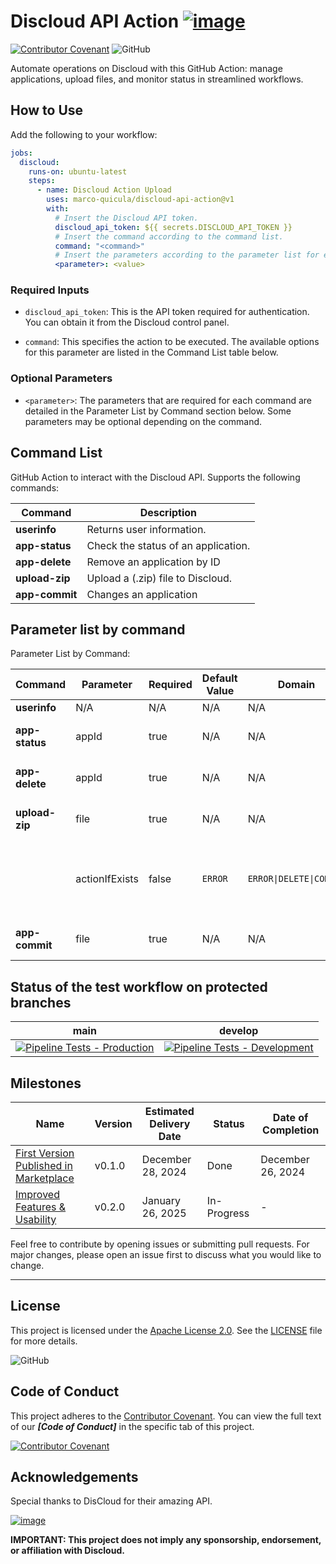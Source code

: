 # Discloud API Action [![image](https://github.com/user-attachments/assets/528238b4-547e-4d9e-953d-78c1df182210)](https://discloud.com)
[![Contributor Covenant](https://img.shields.io/badge/Contributor%20Covenant-2.1-4baaaa.svg)](CODE_OF_CONDUCT.md)
![GitHub](https://img.shields.io/github/license/marco-quicula/discloud-api-action)

Automate operations on Discloud with this GitHub Action: manage applications, upload files, and monitor status in streamlined workflows.

## How to Use

Add the following to your workflow:

```yaml
jobs:
  discloud:
    runs-on: ubuntu-latest
    steps:
      - name: Discloud Action Upload
        uses: marco-quicula/discloud-api-action@v1
        with:
          # Insert the Discloud API token.
          discloud_api_token: ${{ secrets.DISCLOUD_API_TOKEN }}
          # Insert the command according to the command list.
          command: "<command>"
          # Insert the parameters according to the parameter list for each command.
          <parameter>: <value>
```

### Required Inputs
- `discloud_api_token`: This is the API token required for authentication. You can obtain it from the Discloud control panel.
  
- `command`: This specifies the action to be executed. The available options for this parameter are listed in the Command List table below.

### Optional Parameters
- `<parameter>`: The parameters that are required for each command are detailed in the Parameter List by Command section below. Some parameters may be optional depending on the command.

## Command List

GitHub Action to interact with the Discloud API. Supports the following commands:

| Command          | Description                         |
|------------------|-------------------------------------|
| **userinfo**     | Returns user information.           |
| **app-status**   | Check the status of an application. |
| **app-delete**   | Remove an application by ID         |
| **upload-zip**   | Upload a (.zip) file to Discloud.   |
| **app-commit**   | Changes an application              |

## Parameter list by command

Parameter List by Command:

| Command          | Parameter      | Required | Default Value | Domain                  | Description                                              | Example                         |
|------------------|----------------|----------|---------------|-------------------------|----------------------------------------------------------|---------------------------------|
| **userinfo**     | N/A            | N/A      | N/A           | N/A                     | N/A                                                      | N/A                             |
| **app-status**   | appId          | true     | N/A           | N/A                     | Application ID or `all` for all apps.                    | appId:&nbsp;my-app              |
| **app-delete**   | appId          | true     | N/A           | N/A                     | Application ID or `all` for all apps.                    | appId:&nbsp;my-app              |
| **upload-zip**   | file           | true     | N/A           | N/A                     | File (.zip) to be uploaded.                              | file:&nbsp;"./path/to/file.zip" |
|                  | actionIfExists | false    | `ERROR`       | `ERROR\|DELETE\|COMMIT` | Action to be taken if the application is already active. | actionIfExist:&nbsp;DELETE      |
| **app-commit**   | file           | true     | N/A           | N/A                     | File (.zip) to be uploaded.                              | file:&nbsp;path/to/file.zip"    |

## Status of the test workflow on protected branches

| main                                                                                                                                                                                                                                                     | develop                                                                                                                                                                                                                                                            |
|----------------------------------------------------------------------------------------------------------------------------------------------------------------------------------------------------------------------------------------------------------|--------------------------------------------------------------------------------------------------------------------------------------------------------------------------------------------------------------------------------------------------------------------|
| [![Pipeline Tests - Production](https://github.com/marco-quicula/discloud-api-action/actions/workflows/pipeline-tests-main.yaml/badge.svg?branch=main)](https://github.com/marco-quicula/discloud-api-action/actions/workflows/pipeline-tests-main.yaml) | [![Pipeline Tests - Development](https://github.com/marco-quicula/discloud-api-action/actions/workflows/pipeline-tests-develop.yaml/badge.svg?branch=develop)](https://github.com/marco-quicula/discloud-api-action/actions/workflows/pipeline-tests-develop.yaml) |

## Milestones

| Name                                                                                                       | Version | Estimated Delivery Date | Status      | Date of Completion |
|------------------------------------------------------------------------------------------------------------|---------|-------------------------|-------------|--------------------|
| [First Version Published in Marketplace](https://github.com/marco-quicula/discloud-api-action/milestone/1) | v0.1.0  | December 28, 2024       | Done        | December 26, 2024  |
| [Improved Features & Usability](https://github.com/marco-quicula/discloud-api-action/milestone/2)          | v0.2.0  | January 26, 2025        | In-Progress | -                  |

Feel free to contribute by opening issues or submitting pull requests. For major changes, please open an issue first to discuss what you would like to change.

---

## License
This project is licensed under the [Apache License 2.0](https://www.apache.org/licenses/LICENSE-2.0). See the [LICENSE](./LICENSE) file for more details.

![GitHub](https://img.shields.io/github/license/marco-quicula/discloud-api-action)

## Code of Conduct
This project adheres to the [Contributor Covenant](https://www.contributor-covenant.org). You can view the full text of our **_[Code of Conduct]_** in the specific tab of this project.

[![Contributor Covenant](https://img.shields.io/badge/Contributor%20Covenant-2.1-4baaaa.svg)](CODE_OF_CONDUCT.md)

## Acknowledgements
Special thanks to DisCloud for their amazing API.

[![image](https://github.com/user-attachments/assets/ae507ba2-2ebf-4228-9b49-21de67c03415)](https://discloud.com)

**IMPORTANT: This project does not imply any sponsorship, endorsement, or affiliation with Discloud.**
